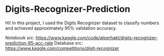 # Digits-Recognizer-Prediction

Hi!
In this project, I used the Digits Recognizer dataset to classify numbers and achieved approximately 95% validation accuracy.

Notebook src: https://www.kaggle.com/code/alperhakl/digits-recognizer-prediction-95-acc-rate
Database src: https://www.kaggle.com/competitions/digit-recognizer
